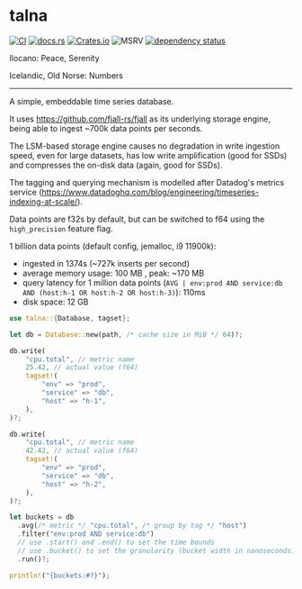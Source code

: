 # talna

[![CI](https://github.com/marvin-j97/talna/actions/workflows/test.yml/badge.svg)](https://github.com/marvin-j97/talna/actions/workflows/test.yml)
[![docs.rs](https://img.shields.io/docsrs/talna?color=green)](https://docs.rs/talna)
[![Crates.io](https://img.shields.io/crates/v/talna?color=blue)](https://crates.io/crates/talna)
![MSRV](https://img.shields.io/badge/MSRV-1.79.0-blue)
[![dependency status](https://deps.rs/repo/github/marvin-j97/talna/status.svg)](https://deps.rs/repo/github/marvin-j97/talna)

Ilocano: Peace, Serenity

Icelandic, Old Norse: Numbers

---

A simple, embeddable time series database.

It uses <https://github.com/fjall-rs/fjall> as its underlying storage engine,
being able to ingest ~700k data points per seconds.

The LSM-based storage engine causes no degradation in write ingestion speed, even for large datasets,
has low write amplification (good for SSDs) and compresses the on-disk data (again, good for SSDs).

The tagging and querying mechanism is modelled after Datadog's metrics service (<https://www.datadoghq.com/blog/engineering/timeseries-indexing-at-scale/>).

Data points are f32s by default, but can be switched to f64 using the `high_precision` feature flag.

1 billion data points (default config, jemalloc, i9 11900k):

- ingested in 1374s (~727k inserts per second)
- average memory usage: 100 MB , peak: ~170 MB
- query latency for 1 million data points (`AVG | env:prod AND service:db AND (host:h-1 OR host:h-2 OR host:h-3)`): 110ms
- disk space: 12 GB

```rs
use talna::{Database, tagset};

let db = Database::new(path, /* cache size in MiB */ 64)?;

db.write(
    "cpu.total", // metric name
    25.42, // actual value (f64)
    tagset!(
        "env" => "prod",
        "service" => "db",
        "host" => "h-1",
    ),
)?;

db.write(
    "cpu.total", // metric name
    42.42, // actual value (f64)
    tagset!(
        "env" => "prod",
        "service" => "db",
        "host" => "h-2",
    ),
)?;

let buckets = db
  .avg(/* metric */ "cpu.total", /* group by tag */ "host")
  .filter("env:prod AND service:db")
  // use .start() and .end() to set the time bounds
  // use .bucket() to set the granularity (bucket width in nanoseconds)
  .run()?;

println!("{buckets:#?}");
```